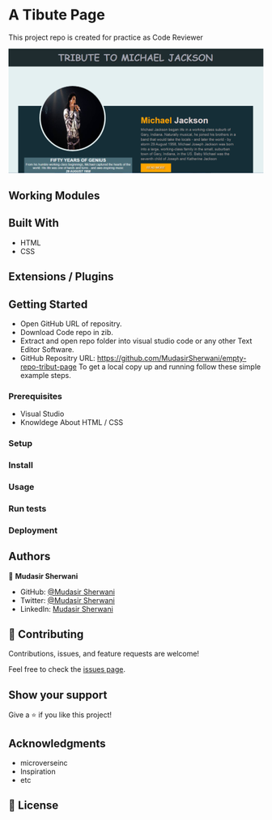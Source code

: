 # A Tibute Page

This project repo is created for practice as Code Reviewer

![A Tribute Page](/images/tribute-page-ss.PNG)


## Working Modules




## Built With

- HTML
- CSS 

## Extensions / Plugins




## Getting Started
- Open GitHub URL of repositry.
- Download Code repo in zib.
- Extract and open repo folder into visual studio code or any other Text Editor Software.
- GitHub Repositry URL: https://github.com/MudasirSherwani/empty-repo-tribut-page
  To get a local copy up and running follow these simple example steps.

### Prerequisites
- Visual Studio
- Knowldege About HTML / CSS

### Setup

### Install

### Usage

### Run tests

### Deployment



## Authors

👤 **Mudasir Sherwani**

- GitHub: [@Mudasir Sherwani](https://github.com/MudasirSherwani)
- Twitter: [@Mudasir Sherwani](https://twitter.com/mudasirsherwani)
- LinkedIn: [Mudasir Sherwani](https://linkedin.com/in/mudasir-ashraf-071321a4)


## 🤝 Contributing

Contributions, issues, and feature requests are welcome!

Feel free to check the [issues page](../../issues/).

## Show your support

Give a ⭐️ if you like this project!

## Acknowledgments

- microverseinc
- Inspiration
- etc

## 📝 License

